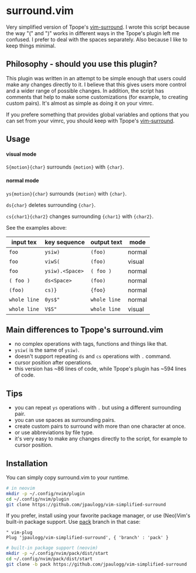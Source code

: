 # surround.vim

Very simplified version of Tpope's [vim-surround](https://github.com/tpope/vim-surround).
I wrote this script because the way "(" and ")" works in different ways in the Tpope's plugin left me
confused. I prefer to deal with the spaces separately. Also because I like to keep things minimal.

## Philosophy - should you use this plugin?

This plugin was written in an attempt to be simple enough that users could make any changes directly
to it. I believe that this gives users more control and a wider range of possible changes. In
addition, the script has comments that help to make some customizations (for example, to creating
custom pairs). It's almost as simple as doing it on your vimrc.

If you prefere something that provides global variables and options that you can set from
your vimrc, you should keep with Tpope's [vim-surround](https://github.com/tpope/vim-surround).

## Usage

#### visual mode

`S{motion}{char}` surrounds `{motion}` with `{char}`.

#### normal mode

`ys{motion}{char}` surrounds `{motion}` with `{char}`.

`ds{char}` deletes surrounding `{char}`.

`cs{char1}{char2}` changes surrounding `{char1}` with `{char2}`.

See the examples above:

| input tex  |  key sequence   | output text |  mode  |
|------------|-----------------|-------------|--------|
|   `foo`    |    `ysiw)`      |   `(foo)`   | normal |
|   `foo`    |    `viwS(`      |   `(foo)`   | visual |
|   `foo`    | `ysiw).<Space>` |  `( foo )`  | normal |
| `( foo )`  |    `ds<Space>`  |   `(foo)`   | normal |
|  `(foo)`   |      `cs)}`     |   `{foo}`   | normal |
|`whole line`|     `0ys$"`     | `whole line`| normal |
|`whole line`|     `V$S"`      | `whole line`| visual |

## Main differences to Tpope's surround.vim

- no complex operations with tags, functions and things like that.
- `ysiw(` is the same of `ysiw)`.
- doesn't support repeating `ds` and `cs` operations with `.` command.
- cursor position after operations.
- this version has ~86 lines of code, while Tpope's plugin has ~594 lines of code. 

## Tips

- you can repeat `ys` operations with `.` but using a different surrounding pair.
- you can use spaces as surrounding pairs.
- create custom pairs to surround with more than one character at once.
- or use abbreviations by file type.
- it's very easy to make any changes directly to the script, for example to cursor position.

## Installation

You can simply copy surround.vim to your runtime.

```bash
# in neovim
mkdir -p ~/.config/nvim/plugin
cd ~/.config/nvim/plugin
git clone https://github.com/jpaulogg/vim-simplified-surround
```

If you prefer, install using your favorite package manager, or use (Neo)Vim's built-in package
support. Use [pack](https://github.com/jpaulogg/vim-simplified-surround/tree/pack) branch in that case:

```vim
" vim-plug
Plug 'jpaulogg/vim-simplified-surround', { 'branch' : 'pack' }
```

```bash
# built-in package support (neovim)
mkdir -p ~/.config/nvim/pack/dist/start
cd ~/.config/nvim/pack/dist/start
git clone -b pack https://github.com/jpaulogg/vim-simplified-surround
```

